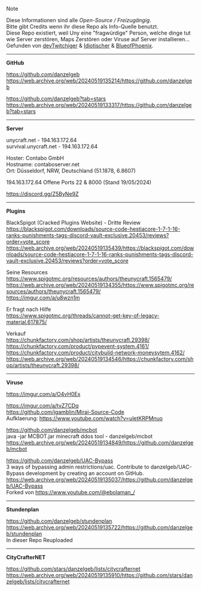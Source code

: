 > [!Note]
> Diese Informationen sind alle *Open-Source / Freizugängig*. <br>
> Bitte gibt Credits wenn ihr diese Repo als Info-Quelle benutzt. <br>
> Diese Repo existiert, weil Uny eine "fragwürdige" Person, welche dinge tut wie Server zerstören, Maps Zerstören oder Viruse auf Server installieren... <br>
> Gefunden von [devTwitchiger](https://github.com/devtwitchiger/) & [Idiotischer](https://github.com/Idiotischer) & [BlueofPhoenix](https://github.com/BlueofPhoenix).


--------------------------------------------------------------------------------------------------

**GitHub**

https://github.com/danzelgeb <br>
https://web.archive.org/web/20240519135214/https://github.com/danzelgeb

https://github.com/danzelgeb?tab=stars <br>
https://web.archive.org/web/20240519133317/https://github.com/danzelgeb?tab=stars

------------------------------------------------------------------------------------------------

**Server**

unycraft.net - 194.163.172.64 <br>
survival.unycraft.net - 194.163.172.64 <br>

Hoster: Contabo GmbH <br>
Hostname: contaboserver.net <br>
Ort: Düsseldorf, NRW, Deutschland (51.1878, 6.8607)

194.163.172.64 Offene Ports 22 & 8000 (Stand 19/05/2024)

https://discord.gg/Z5ByNe9Z

-------------------------------------------------------------------------------------------------

**Plugins**

BlackSpigot (Cracked Plugins Website) - Dritte Review<br>
https://blackspigot.com/downloads/source-code-hestiacore-1-7-1-16-ranks-punishments-tags-discord-vault-exclusive.20453/reviews?order=vote_score <br>
https://web.archive.org/web/20240519135439/https://blackspigot.com/downloads/source-code-hestiacore-1-7-1-16-ranks-punishments-tags-discord-vault-exclusive.20453/reviews?order=vote_score

Seine Resources <br>
https://www.spigotmc.org/resources/authors/theunycraft.1565479/ <br>
https://web.archive.org/web/20240519134355/https://www.spigotmc.org/resources/authors/theunycraft.1565479/ <br>
https://imgur.com/a/u8wzn1m

Er fragt nach Hilfe <br>
https://www.spigotmc.org/threads/cannot-get-key-of-legacy-material.617875/

Verkauf <br>
https://chunkfactory.com/shop/artists/theunycraft.29398/ <br>
https://chunkfactory.com/product/pvpevent-system.4161/ <br>
https://chunkfactory.com/product/citybuild-network-moneysytem.4162/ <br>
https://web.archive.org/web/20240519134546/https://chunkfactory.com/shop/artists/theunycraft.29398/

-------------------------------------------------------------------------------------------------------------------

**Viruse**

https://imgur.com/a/O4vH0Ex

https://imgur.com/a/tvZ7CDq <br>
https://github.com/jgamblin/Mirai-Source-Code <br>
Aufklaerung: https://www.youtube.com/watch?v=uletKRPMnuo

https://github.com/danzelgeb/mcbot <br>
java -jar MCBOT.jar minecraft ddos tool - danzelgeb/mcbot <br>
https://web.archive.org/web/20240519134849/https://github.com/danzelgeb/mcbot

https://github.com/danzelgeb/UAC-Bypass <br>
3 ways of bypassing admin restrictions/uac. Contribute to danzelgeb/UAC-Bypass development by creating an account on GitHub. <br>
https://web.archive.org/web/20240519135037/https://github.com/danzelgeb/UAC-Bypass <br>
Forked von https://www.youtube.com/@ebolaman_/

---------------------------------------------------------------------------------------------------------------

**Stundenplan**

https://github.com/danzelgeb/stundenplan <br>
https://web.archive.org/web/20240519135722/https://github.com/danzelgeb/stundenplan <br>
In dieser Repo Reuploaded

-------------------------------------------------------------------------------------------------------

**CityCrafterNET**

https://github.com/stars/danzelgeb/lists/citycrafternet <br>
https://web.archive.org/web/20240519135910/https://github.com/stars/danzelgeb/lists/citycrafternet <br>
